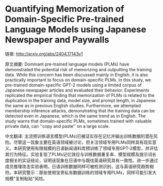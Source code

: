 # Quantifying Memorization of Domain-Specific Pre-trained Language Models using Japanese Newspaper and Paywalls

链接: http://arxiv.org/abs/2404.17143v1

原文摘要:
Dominant pre-trained language models (PLMs) have demonstrated the potential
risk of memorizing and outputting the training data. While this concern has
been discussed mainly in English, it is also practically important to focus on
domain-specific PLMs. In this study, we pre-trained domain-specific GPT-2
models using a limited corpus of Japanese newspaper articles and evaluated
their behavior. Experiments replicated the empirical finding that memorization
of PLMs is related to the duplication in the training data, model size, and
prompt length, in Japanese the same as in previous English studies.
Furthermore, we attempted membership inference attacks, demonstrating that the
training data can be detected even in Japanese, which is the same trend as in
English. The study warns that domain-specific PLMs, sometimes trained with
valuable private data, can ''copy and paste'' on a large scale.

中文翻译:
主流预训练语言模型(PLMs)已被证实存在记忆并输出训练数据的潜在风险。尽管这一现象主要在英语领域被讨论，但关注领域专用PLMs同样具有现实意义。本研究使用有限规模的日语新闻语料库预训练了领域专用GPT-2模型，并评估其行为特征。实验复现了PLMs记忆效应与训练数据重复率、模型规模及提示词长度相关的实证结论，证明该现象在日语中与既往英语研究具有一致性。进一步通过成员推理攻击实验表明，日语训练数据同样可被检测识别，这与英语研究趋势相符。本研究警示：那些使用宝贵私有数据训练的领域专用PLMs，同样可能引发大规模"复制粘贴"风险。
